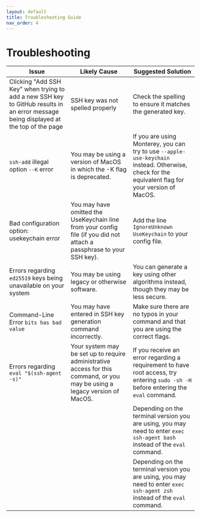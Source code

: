 ```yaml
---
layout: default
title: Troubleshooting Guide
nav_order: 4
---
```


# Troubleshooting

|Issue|Likely Cause|Suggested Solution|
|-----|-----|-----|
|Clicking "Add SSH Key" when trying to add a new SSH key to GitHub results in an error message being displayed at the top of the page|SSH key was not spelled properly|Check the spelling to ensure it matches the generated key.|
|`ssh-add` illegal option `--K` error|You may be using a version of MacOS in which the -K flag is deprecated.| If you are using Monterey, you can try to use `--apple-use-keychain` instead. Otherwise, check for the equivalent flag for your version of MacOS.|
|Bad configuration option: usekeychain error|You may have omitted the UseKeychain line from your config file (if you did not attach a passphrase to your SSH key).| Add the line `IgnoreUnknown UseKeychain` to your config file.|
|Errors regarding `ed25519` keys being unavailable on your system| You may be using legacy or otherwise software.|You can generate a key using other algorithms instead, though they may be less secure.|
|Command-Line Error `bits has bad value` |You may have entered in SSH key generation command incorrectly.|Make sure there are no typos in your command and that you are using the correct flags.|
|Errors regarding `eval "$(ssh-agent -s)"`|Your system may be set up to require administrative access for this command, or you may be using a legacy version of MacOS.|If you receive an error regarding a requirement to have root access, try entering `sudo -sh -H` before entering the `eval` command.|
| | |Depending on the terminal version you are using, you may need to enter `exec ssh-agent bash` instead of the `eval` command.|
| | |Depending on the terminal version you are using, you may need to enter `exec ssh-agent zsh` instead of the `eval` command.
